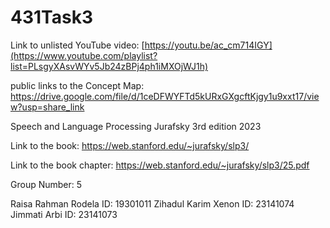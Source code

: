 # 431Task3

Link to unlisted YouTube video:
[https://youtu.be/ac_cm714IGY](https://www.youtube.com/playlist?list=PLsgyXAsvWYv5Jb24zBPj4ph1iMXOjWJ1h)

public links to the Concept Map: https://drive.google.com/file/d/1ceDFWYFTd5kURxGXgcftKjgy1u9xxt17/view?usp=share_link


Speech and Language Processing
Jurafsky
3rd edition
2023

Link to the book:
https://web.stanford.edu/~jurafsky/slp3/

Link to the book chapter:
https://web.stanford.edu/~jurafsky/slp3/25.pdf


Group Number: 5

Raisa Rahman Rodela ID: 19301011
Zihadul Karim Xenon ID: 23141074 
Jimmati Arbi ID: 23141073
